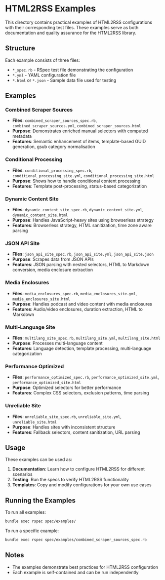 # HTML2RSS Examples

This directory contains practical examples of HTML2RSS configurations with their corresponding test files. These examples serve as both documentation and quality assurance for the HTML2RSS library.

## Structure

Each example consists of three files:
- `*_spec.rb` - RSpec test file demonstrating the configuration
- `*.yml` - YAML configuration file
- `*.html` or `*.json` - Sample data file used for testing

## Examples

### Combined Scraper Sources
- **Files**: `combined_scraper_sources_spec.rb`, `combined_scraper_sources.yml`, `combined_scraper_sources.html`
- **Purpose**: Demonstrates enriched manual selectors with computed metadata
- **Features**: Semantic enhancement of items, template-based GUID generation, gsub category normalisation

### Conditional Processing
- **Files**: `conditional_processing_spec.rb`, `conditional_processing_site.yml`, `conditional_processing_site.html`
- **Purpose**: Shows how to handle conditional content processing
- **Features**: Template post-processing, status-based categorization

### Dynamic Content Site
- **Files**: `dynamic_content_site_spec.rb`, `dynamic_content_site.yml`, `dynamic_content_site.html`
- **Purpose**: Handles JavaScript-heavy sites using browserless strategy
- **Features**: Browserless strategy, HTML sanitization, time zone aware parsing

### JSON API Site
- **Files**: `json_api_site_spec.rb`, `json_api_site.yml`, `json_api_site.json`
- **Purpose**: Scrapes data from JSON APIs
- **Features**: JSON parsing with nested selectors, HTML to Markdown conversion, media enclosure extraction

### Media Enclosures
- **Files**: `media_enclosures_spec.rb`, `media_enclosures_site.yml`, `media_enclosures_site.html`
- **Purpose**: Handles podcast and video content with media enclosures
- **Features**: Audio/video enclosures, duration extraction, HTML to Markdown

### Multi-Language Site
- **Files**: `multilang_site_spec.rb`, `multilang_site.yml`, `multilang_site.html`
- **Purpose**: Processes multi-language content
- **Features**: Language detection, template processing, multi-language categorization

### Performance Optimized
- **Files**: `performance_optimized_spec.rb`, `performance_optimized_site.yml`, `performance_optimized_site.html`
- **Purpose**: Optimized selectors for better performance
- **Features**: Complex CSS selectors, exclusion patterns, time parsing

### Unreliable Site
- **Files**: `unreliable_site_spec.rb`, `unreliable_site.yml`, `unreliable_site.html`
- **Purpose**: Handles sites with inconsistent structure
- **Features**: Fallback selectors, content sanitization, URL parsing

## Usage

These examples can be used as:

1. **Documentation**: Learn how to configure HTML2RSS for different scenarios
2. **Testing**: Run the specs to verify HTML2RSS functionality
3. **Templates**: Copy and modify configurations for your own use cases

## Running the Examples

To run all examples:
```bash
bundle exec rspec spec/examples/
```

To run a specific example:
```bash
bundle exec rspec spec/examples/combined_scraper_sources_spec.rb
```

## Notes

- The examples demonstrate best practices for HTML2RSS configuration
- Each example is self-contained and can be run independently
